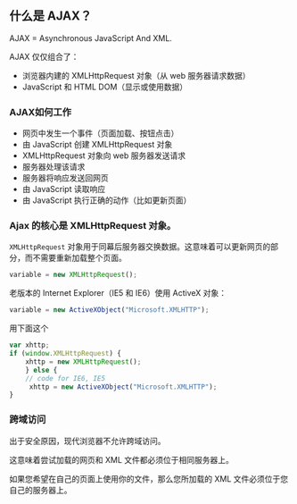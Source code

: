 ## 什么是 AJAX？

AJAX = Asynchronous JavaScript And XML.

AJAX 仅仅组合了：

- 浏览器内建的 XMLHttpRequest 对象（从 web 服务器请求数据）
- JavaScript 和 HTML DOM（显示或使用数据）

### AJAX如何工作

- 网页中发生一个事件（页面加载、按钮点击）
- 由 JavaScript 创建 XMLHttpRequest 对象
- XMLHttpRequest 对象向 web 服务器发送请求
- 服务器处理该请求
- 服务器将响应发送回网页
- 由 JavaScript 读取响应
- 由 JavaScript 执行正确的动作（比如更新页面）

### Ajax 的核心是 XMLHttpRequest 对象。

`XMLHttpRequest` 对象用于同幕后服务器交换数据。这意味着可以更新网页的部分，而不需要重新加载整个页面。

```js
variable = new XMLHttpRequest();
```

老版本的 Internet Explorer（IE5 和 IE6）使用 ActiveX 对象：

```js
variable = new ActiveXObject("Microsoft.XMLHTTP");
```

用下面这个

```js
var xhttp;
if (window.XMLHttpRequest) {
    xhttp = new XMLHttpRequest();
    } else {
    // code for IE6, IE5
     xhttp = new ActiveXObject("Microsoft.XMLHTTP");
}
```

### 跨域访问

出于安全原因，现代浏览器不允许跨域访问。

这意味着尝试加载的网页和 XML 文件都必须位于相同服务器上。

如果您希望在自己的页面上使用你的文件，那么您所加载的 XML 文件必须位于您自己的服务器上。
